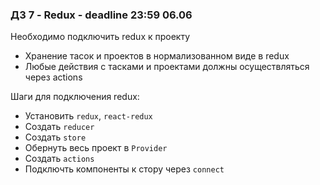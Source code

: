 ### **ДЗ 7 - Redux** - deadline 23:59 06.06

Необходимо подключить redux к проекту

* Хранение тасок и проектов в нормализованном виде в redux
* Любые действия с тасками и проектами должны осуществляться через actions

Шаги для подключения redux:
* Установить `redux`, `react-redux`
* Создать `reducer`
* Создать `store`
* Обернуть весь проект в `Provider`
* Создать `actions`
* Подключть компоненты к стору через `connect`
